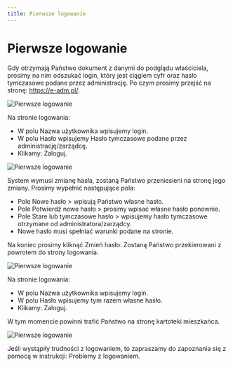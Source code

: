 ```yaml
---
title: Pierwsze logowanie
---
```


# Pierwsze logowanie

Gdy otrzymają Państwo dokument z danymi do podglądu właściciela, prosimy na nim odszukać login, który jest ciągiem cyfr oraz hasło tymczasowe podane przez administrację. Po czym prosimy przejść na stronę: https://e-adm.pl/.

![Pierwsze logowanie](prwlog1.png)

Na stronie logowania:

- W polu Nazwa użytkownika wpisujemy login.
- W polu Hasło wpisujemy Hasło tymczasowe podane przez administrację/zarządcę. 
- Klikamy: Zaloguj.

![Pierwsze logowanie](prwlog2.png)

System wymusi zmianę hasła, zostaną Państwo przeniesieni na stronę jego zmiany. Prosimy wypełnić następujące pola:

- Pole Nowe hasło > wpisują Państwo własne hasło.
- Pole Potwierdź nowe hasło > prosimy wpisać własne hasło ponownie.
- Pole Stare lub tymczasowe hasło > wpisujemy hasło tymczasowe otrzymane od administratora/zarządcy.
- Nowe hasło musi spełniać warunki podane na stronie.

Na koniec prosimy kliknąć Zmień hasło. Zostaną Państwo przekierowani z powrotem do strony logowania.

![Pierwsze logowanie](prwlog3.png)

Na stronie logowania:
- W polu Nazwa użytkownika wpisujemy login.
- W polu Hasło wpisujemy tym razem własne hasło. 
- Klikamy: Zaloguj. 

W tym momencie powinni trafić Państwo na stronę kartoteki mieszkańca.

![Pierwsze logowanie](prwlog4.png)

Jeśli wystąpiły trudności z logowaniem, to zapraszamy do zapoznania się z pomocą w instrukcji: Problemy z logowaniem.